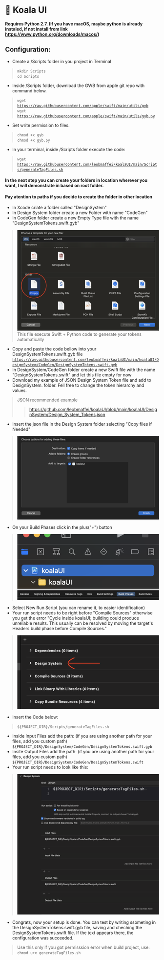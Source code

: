 # 🐨 Koala UI

#### Requires Python 2.7. (If you have macOS, maybe python is already instaled, if not install from link https://www.python.org/downloads/macos/)

## Configuration:
- Create a /Scripts folder in you project in Terminal<br>
> <code>mkdir Scripts</code><br>
> <code>cd Scripts</code><br>
- Inside /Scripts folder, download the GWB from apple git repo with command below.<br>
> <code>wget https://raw.githubusercontent.com/apple/swift/main/utils/gyb</code><br>
> <code>wget https://raw.githubusercontent.com/apple/swift/main/utils/gyb.py</code><br>
- Set write permission to files.<br>
> <code>chmod +x gyb</code><br>
> <code>chmod +x gyb.py</code>

- In your terminal, inside /Scripts folder execute the code:
> <code>wget https://raw.githubusercontent.com/leobmaffei/koalaUI/main/Scripts/generateTagFiles.sh</code><br>
#### In the next step you can create your folders in location wherever you want, I will demonstrate in based on root folder.
#### Pay atention to paths if you decide to create the folder in other location
- In Xcode criate a folder called "DesignSystem"
- In Design System folder create a new Folder with name "CodeGen"
- In CodeGen folder create a new Empty Type file with the name "DesignSystemTokens.swift.gyb"
> ![Copy Item](/Assets/emptyFile.png "emptyFile")
> This file execute Swift + Python code to generate your tokens automatically
- Copy and paste the code bellow into your DesignSystemTokens.swift.gyb file
<code>https://raw.githubusercontent.com/leobmaffei/koalaUI/main/koalaUI/DesignSystem/CodeGen/DesignSystemTokens.swift.gyb</code>
- In DesignSystem/CodeGen folder create a new Swift file with the name "DesignSystemTokens.swift" and let this file empty for now
- Download my example of JSON Design System Token file and add to DesignSystem. folder. Fell free to change the token hierarchy and values.
> JSON recommended example
> > https://github.com/leobmaffei/koalaUI/blob/main/koalaUI/DesignSystem/Design_System_Tokens.json
- Insert the json file in the Design System folder selecting "Copy files if Needed"
> ![Copy Item](/Assets/copyFiles.png "copyFiles")

- On your Build Phases click in the plus("+") button
> ![Copy Item](/Assets/selectProject.png "selectProject")
> ![Copy Item](/Assets/%20BuildPhases.png "buildPhases")
- Select New Run Script (you can rename it, to easier identification)
- Your run script needs to be right before "Compile Sources" otherwise you get the error "Cycle inside koalaUI; building could produce unreliable results. This usually can be resolved by moving the target's Headers build phase before Compile Sources."
> ![Copy Item](/Assets/position.png "position")
- Insert the Code below:
> <code>${PROJECT_DIR}/Scripts/generateTagFiles.sh</code>
- Inside Input Files add the path: (if you are using another path for your files, add you custom path)
<code>${PROJECT_DIR}/DesignSystem/CodeGen/DesignSystemTokens.swift.gyb</code>
- Insite Output Files add the path: (if you are using another path for your files, add you custom path)
<code>${PROJECT_DIR}/DesignSystem/CodeGen/DesignSystemTokens.swift</code>
- Your run script needs to look like this:
> ![Copy Item](/Assets/run_script.png "run_script")
- Congrats, now your setup is done. You can test by writing ssometing in the DesignSystemTokens.swift.gyb file, saving and cheching the DesignSystemTokens.swift file. If the text appears there, the configuration was succeeded.

> Use this only if you got permisssion error when build project, use: <code>chmod u+x generateTagFiles.sh</code>

